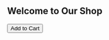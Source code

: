 <!DOCTYPE html>
<html>
<head><title>Online Shop</title></head>
<body>
  <h2>Welcome to Our Shop</h2>
  
  <button onclick="alert('Item Added to Cart!')">Add to Cart</button>
</body>
</html>
